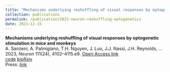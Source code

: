 ```yaml
---
title: "Mechanisms underlying reshuffling of visual responses by optogenetic stimulation in mice and monkeys"
collection: publications
permalink: /publication/2023-neuron-reshuffling-optogenetics
date: 2023-12-15
---
```


**Mechanisms underlying reshuffling of visual responses by optogenetic stimulation in mice and monkeys**  
A. Sanzeni, A. Palmigiano, T.H. Nguyen, J. Luo, J.J. Nassi, J.H. Reynolds, …  
2023, *Neuron* 111(24), 4102–4115.e9. [Open Access link](https://doi.org/10.1016/j.neuron.2023.10.013)  
[code]() [bioRxiv]()  
Press: [link]()  
